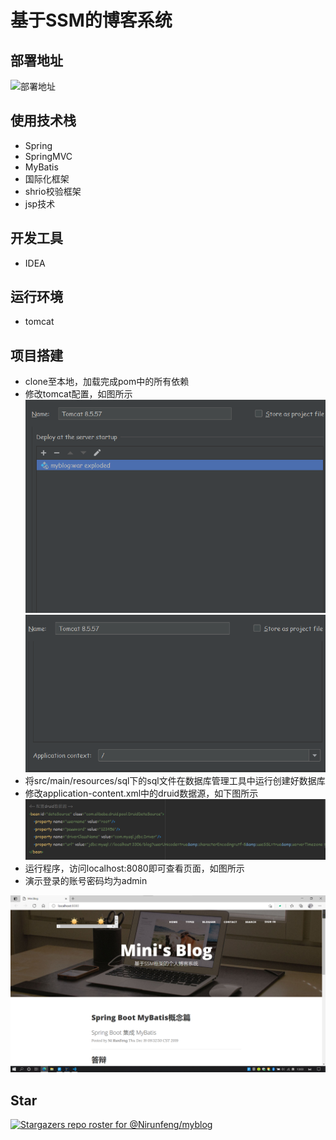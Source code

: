 # 基于SSM的博客系统
## 部署地址
![部署地址](114.115.143.31:8080)
## 使用技术栈
- Spring
- SpringMVC
- MyBatis
- 国际化框架
- shrio校验框架
- jsp技术
## 开发工具
- IDEA
## 运行环境
- tomcat
## 项目搭建
- clone至本地，加载完成pom中的所有依赖
- 修改tomcat配置，如图所示
![img.png](images/1.png)
  ![img.png](images/2.png)
- 将src/main/resources/sql下的sql文件在数据库管理工具中运行创建好数据库
- 修改application-content.xml中的druid数据源，如下图所示
![img.png](images/3.png)
- 运行程序，访问localhost:8080即可查看页面，如图所示
- 演示登录的账号密码均为admin

![img.png](images/img.png)
## Star
[![Stargazers repo roster for @Nirunfeng/myblog](https://reporoster.com/stars/Nirunfeng/myblog)](https://github.com/Nirunfeng/myblog/stargazers)


